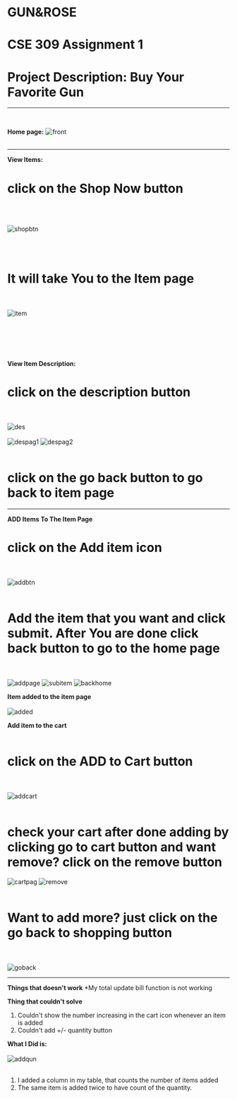 # GUN&ROSE
# CSE 309 Assignment 1
# Project Description: Buy Your Favorite Gun

---
<br/>

**Home page:**
![front](https://user-images.githubusercontent.com/55071900/68080985-8b45bf00-fe30-11e9-88fb-3e8e20e46765.PNG)
<br/><br/>

---
**View Items:**
# click on the Shop Now button
<br/><br/>

![shopbtn](https://user-images.githubusercontent.com/55071900/68081163-9f3ef000-fe33-11e9-8313-0aae602a4438.png)

<br/><br/>
# It will take You to the Item page
<br/><br/>
![item](https://user-images.githubusercontent.com/55071900/68081167-b54cb080-fe33-11e9-834a-6546930454de.PNG)

<br/><br/>
-----

**View Item Description:**
# click on the description button
<br/><br/>
![des](https://user-images.githubusercontent.com/55071900/68081027-600f9f80-fe31-11e9-9175-42eee253bb8c.png)
<br/><br/>
![despag1](https://user-images.githubusercontent.com/55071900/68081043-93522e80-fe31-11e9-898a-0a51a3a992ea.PNG)
![despag2](https://user-images.githubusercontent.com/55071900/68081044-95b48880-fe31-11e9-8430-91ac6945b423.PNG)
<br/><br/>
# click on the go back button to go back to item page

-----
**ADD Items To The Item Page**
# click on the Add item icon
<br/><br/>
![addbtn](https://user-images.githubusercontent.com/55071900/68081059-df04d800-fe31-11e9-8075-2311441247a0.png)
<br/><br/>
# Add the item that you want and click submit. After You are done click back button to go to the home page
<br/><br/>
![addpage](https://user-images.githubusercontent.com/55071900/68081062-f17f1180-fe31-11e9-9845-221e2a25d5c1.PNG)
![subitem](https://user-images.githubusercontent.com/55071900/68081065-ffcd2d80-fe31-11e9-80b0-ce44d02ff58d.png)
![backhome](https://user-images.githubusercontent.com/55071900/68081066-02c81e00-fe32-11e9-9bb8-f78fe3b0618c.png)

**Item added to the item page**
<br/><br/>
![added](https://user-images.githubusercontent.com/55071900/68081086-62262e00-fe32-11e9-8104-a650f817e53b.png)

**Add item to the cart**
<br/><br/>
# click on the ADD to Cart button
<br/><br/>
![addcart](https://user-images.githubusercontent.com/55071900/68081116-dbbe1c00-fe32-11e9-88e0-6bafe0544bbc.png)
<br/><br/>
# check your cart after done adding by clicking go to cart button and want remove? click on the remove button
![cartpag](https://user-images.githubusercontent.com/55071900/68081131-2049b780-fe33-11e9-8a23-1ac8a95fedb4.PNG)
![remove](https://user-images.githubusercontent.com/55071900/68083678-b2fb4e00-fe55-11e9-8957-e4ce79fb97f5.png)
<br/><br/>
# Want to add more? just click on the go back to shopping button
<br/><br/>
![goback](https://user-images.githubusercontent.com/55071900/68081133-2d66a680-fe33-11e9-97d3-0d584ee1ee13.png)

----------------------------------------
**Things that doesn't work**
 *My total update bill function is not working

**Thing that couldn't solve**
1. Couldn't show the number increasing in the cart icon whenever an item is added
2. Couldn't add +/- quantity button


**What I Did is:**
<br/><br/>
![addqun](https://user-images.githubusercontent.com/55071900/68081282-bf6fae80-fe35-11e9-9e30-f27c3d9ce52c.png)
<br/><br/>
1. I added a column in my table, that counts the number of items added 
2. The same item is added twice to have count of the quantity.


